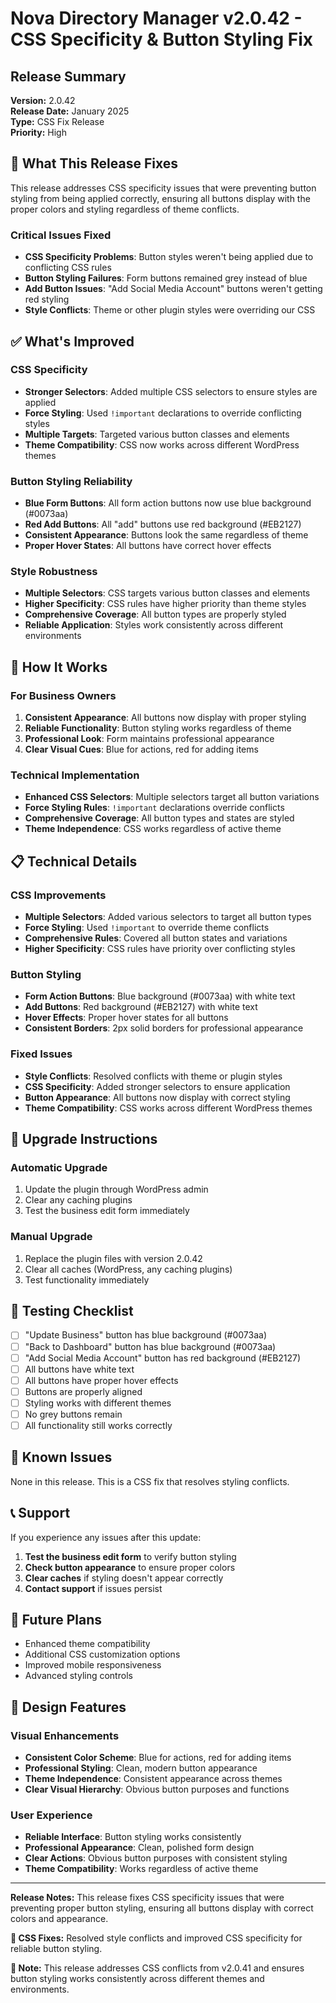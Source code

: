 # Nova Directory Manager v2.0.42 - CSS Specificity & Button Styling Fix

## Release Summary

**Version:** 2.0.42  
**Release Date:** January 2025  
**Type:** CSS Fix Release  
**Priority:** High

## 🔧 What This Release Fixes

This release addresses CSS specificity issues that were preventing button styling from being applied correctly, ensuring all buttons display with the proper colors and styling regardless of theme conflicts.

### Critical Issues Fixed
- **CSS Specificity Problems**: Button styles weren't being applied due to conflicting CSS rules
- **Button Styling Failures**: Form buttons remained grey instead of blue
- **Add Button Issues**: "Add Social Media Account" buttons weren't getting red styling
- **Style Conflicts**: Theme or other plugin styles were overriding our CSS

## ✅ What's Improved

### CSS Specificity
- **Stronger Selectors**: Added multiple CSS selectors to ensure styles are applied
- **Force Styling**: Used `!important` declarations to override conflicting styles
- **Multiple Targets**: Targeted various button classes and elements
- **Theme Compatibility**: CSS now works across different WordPress themes

### Button Styling Reliability
- **Blue Form Buttons**: All form action buttons now use blue background (#0073aa)
- **Red Add Buttons**: All "add" buttons use red background (#EB2127)
- **Consistent Appearance**: Buttons look the same regardless of theme
- **Proper Hover States**: All buttons have correct hover effects

### Style Robustness
- **Multiple Selectors**: CSS targets various button classes and elements
- **Higher Specificity**: CSS rules have higher priority than theme styles
- **Comprehensive Coverage**: All button types are properly styled
- **Reliable Application**: Styles work consistently across different environments

## 🚀 How It Works

### For Business Owners
1. **Consistent Appearance**: All buttons now display with proper styling
2. **Reliable Functionality**: Button styling works regardless of theme
3. **Professional Look**: Form maintains professional appearance
4. **Clear Visual Cues**: Blue for actions, red for adding items

### Technical Implementation
- **Enhanced CSS Selectors**: Multiple selectors target all button variations
- **Force Styling Rules**: `!important` declarations override conflicts
- **Comprehensive Coverage**: All button types and states are styled
- **Theme Independence**: CSS works regardless of active theme

## 📋 Technical Details

### CSS Improvements
- **Multiple Selectors**: Added various selectors to target all button types
- **Force Styling**: Used `!important` to override theme conflicts
- **Comprehensive Rules**: Covered all button states and variations
- **Higher Specificity**: CSS rules have priority over conflicting styles

### Button Styling
- **Form Action Buttons**: Blue background (#0073aa) with white text
- **Add Buttons**: Red background (#EB2127) with white text
- **Hover Effects**: Proper hover states for all buttons
- **Consistent Borders**: 2px solid borders for professional appearance

### Fixed Issues
- **Style Conflicts**: Resolved conflicts with theme or plugin styles
- **CSS Specificity**: Added stronger selectors to ensure application
- **Button Appearance**: All buttons now display with correct styling
- **Theme Compatibility**: CSS works across different WordPress themes

## 🔄 Upgrade Instructions

### Automatic Upgrade
1. Update the plugin through WordPress admin
2. Clear any caching plugins
3. Test the business edit form immediately

### Manual Upgrade
1. Replace the plugin files with version 2.0.42
2. Clear all caches (WordPress, any caching plugins)
3. Test functionality immediately

## 🧪 Testing Checklist

- [ ] "Update Business" button has blue background (#0073aa)
- [ ] "Back to Dashboard" button has blue background (#0073aa)
- [ ] "Add Social Media Account" button has red background (#EB2127)
- [ ] All buttons have white text
- [ ] All buttons have proper hover effects
- [ ] Buttons are properly aligned
- [ ] Styling works with different themes
- [ ] No grey buttons remain
- [ ] All functionality still works correctly

## 🐛 Known Issues

None in this release. This is a CSS fix that resolves styling conflicts.

## 📞 Support

If you experience any issues after this update:

1. **Test the business edit form** to verify button styling
2. **Check button appearance** to ensure proper colors
3. **Clear caches** if styling doesn't appear correctly
4. **Contact support** if issues persist

## 🔮 Future Plans

- Enhanced theme compatibility
- Additional CSS customization options
- Improved mobile responsiveness
- Advanced styling controls

## 🎨 Design Features

### Visual Enhancements
- **Consistent Color Scheme**: Blue for actions, red for adding items
- **Professional Styling**: Clean, modern button appearance
- **Theme Independence**: Consistent appearance across themes
- **Clear Visual Hierarchy**: Obvious button purposes and functions

### User Experience
- **Reliable Interface**: Button styling works consistently
- **Professional Appearance**: Clean, polished form design
- **Clear Actions**: Obvious button purposes with consistent styling
- **Theme Compatibility**: Works regardless of active theme

---

**Release Notes:** This release fixes CSS specificity issues that were preventing proper button styling, ensuring all buttons display with correct colors and appearance.

**🔧 CSS Fixes:** Resolved style conflicts and improved CSS specificity for reliable button styling.

**🔄 Note:** This release addresses CSS conflicts from v2.0.41 and ensures button styling works consistently across different themes and environments.
